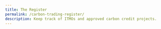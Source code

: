 ```yaml
---
title: The Register
permalink: /carbon-trading-register/
description: Keep track of ITMOs and approved carbon credit projects.
---
```


